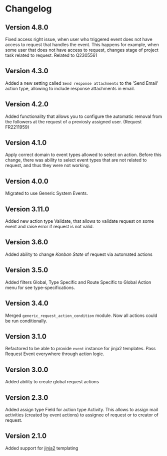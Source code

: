# Changelog

## Version 4.8.0

Fixed access right issue, when user who triggered event does not have access to request that handles the event.
This happens for example, when some user that does not have access to request, changes stage of project task related to request.
Related to Q2305561


## Version 4.3.0

Added a new setting called ```Send response attachments``` to the 'Send Email' action type, allowing to include response attachments in email.


## Version 4.2.0

Added functionality that allows you to configure the automatic removal from the followers at the request of a previosly assigned user.
(Request FR2211959)


## Version 4.1.0

Apply correct domain to event types allowed to select on action.
Before this change, there was ability to select event types that
are not related to request, and thus they were not working.


## Version 4.0.0

Migrated to use Generic System Events.


## Version 3.11.0

Added new action type Validate, that allows to validate request on some event
and raise error if request is not valid.


## Version 3.6.0

Added ability to change *Kanban State* of request via automated actions


## Version 3.5.0

Added filters Global, Type Specific and Route Specific to
Global Action menu for see type-specifications.


## Version 3.4.0

Merged `generic_request_action_condition` module.
Now all actions could be run conditionally.


## Version 3.1.0

Refactored to be able to provide `event` instance for jinja2 templates.
Pass Request Event everywhere through action logic.


## Version 3.0.0

Added ability to create global request actions


## Version 2.3.0

Added assign type Field for action type Activity.
This allows to assign mail activities (created by event actions)
to assignee of request or to creator of request.


## Version 2.1.0

Added support for [jinja2](http://jinja.pocoo.org/) templating


